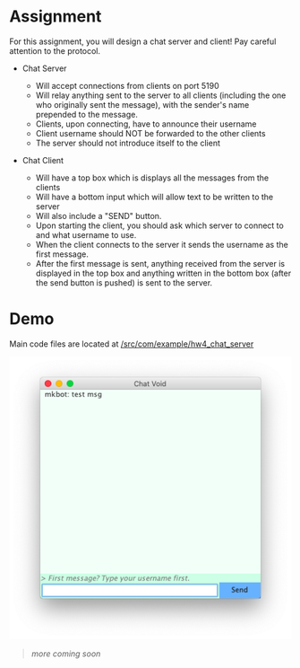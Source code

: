 # Assignment
For this assignment, you will design a chat server and client!  Pay careful attention to the protocol.

- Chat Server
  - Will accept connections from clients on port 5190
  - Will relay anything sent to the server to all clients (including the one who originally sent the message), with the sender's name prepended to the message. 
  - Clients, upon connecting, have to announce their username
  - Client username should NOT be forwarded to the other clients
  - The server should not introduce itself to the client

- Chat Client
  - Will have a top box which is displays all the messages from the clients
  - Will have a bottom input which will allow text to be written to the server 
  - Will also include a "SEND" button. 
  - Upon starting the client, you should ask which server to connect to and what username to use. 
  - When the client connects to the server it sends the username as the first message. 
  - After the first message is sent, anything received from the server is displayed in the top box and anything written in the bottom box (after the send button is pushed) is sent to the server.
  
# Demo
Main code files are located at [/src/com/example/hw4_chat_server](https://github.com/mkarroqe/Java-CS3913/tree/master/HW4_Chat_Server/src/com/example/hw4_chat_server)

![](demo/main.png)

> *more coming soon*
